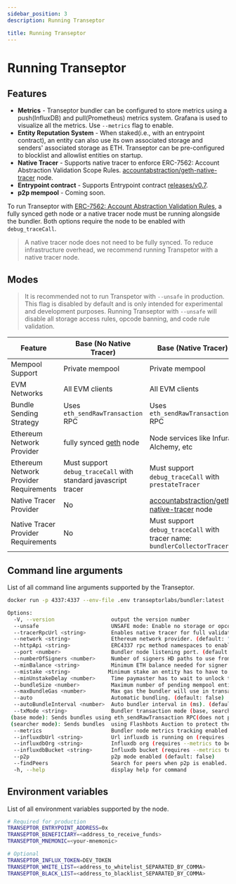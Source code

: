 ```yaml
---
sidebar_position: 3
description: Running Transeptor

title: Running Transeptor
---
```


# Running Transeptor

## Features

- **Metrics** - Transeptor bundler can be configured to store metrics using a push(InfluxDB) and pull(Prometheus) metrics system. Grafana is used to visualize all the metrics. Use `--metrics` flag to enable.
- **Entity Reputation System** - When staked(i.e., with an entrypoint contract), an entity can also use its own associated storage and senders' associated storage as ETH. Transeptor can be pre-configured to blocklist and allowlist entities on startup.
- **Native Tracer** - Supports native tracer to enforce ERC-7562: Account Abstraction Validation Scope Rules. [accountabstraction/geth-native-tracer](https://hub.docker.com/r/accountabstraction/geth-native-tracer) node.
- **Entrypoint contract** - Supports Entrypoint contract [releases/v0.7](https://github.com/eth-infinitism/account-abstraction/tree/releases/v0.7).
- **p2p mempool** - Coming soon.


To run Transeptor with [ERC-7562: Account Abstraction Validation Rules](https://eips.ethereum.org/EIPS/eip-7562), a fully synced geth node or a native tracer node must be running alongside the bundler. Both options require the node to be enabled with `debug_traceCall`.

> A native tracer node does not need to be fully synced. To reduce infrastructure overhead, we recommend running Transpetor with a native tracer node.

## Modes

> It is recommended not to run Transpetor with `--unsafe` in production. This flag is disabled by default and is only intended for experimental and development purposes. Running Transeptor with `--unsafe` will disable all storage access rules, opcode banning, and code rule validation.


| Feature                                | Base (No Native Tracer)                                        | Base (Native Tracer)                                                                                    | Searcher (No Native Tracer)                                                                                       | Searcher (Native Tracer)                                                                                          |
| -------------------------------------- | -------------------------------------------------------------- | ------------------------------------------------------------------------------------------------------- | ----------------------------------------------------------------------------------------------------------------- | ----------------------------------------------------------------------------------------------------------------- |
| Mempool Support                        | Private mempool                                                | Private mempool                                                                                         | Private mempool                                                                                                   | Private mempool                                                                                                   |
| EVM Networks                           | All EVM clients                                                | All EVM clients                                                                                         | Ethereum and Sepolia                                                                                              | Ethereum and Sepolia                                                                                              |
| Bundle Sending Strategy                | Uses `eth_sendRawTransaction` RPC                              | Uses `eth_sendRawTransaction` RPC                                                                       | Uses [Flashbots](https://docs.flashbots.net/flashbots-auction/searchers/quick-start) `eth_sendPrivateTransaction` | Uses [Flashbots](https://docs.flashbots.net/flashbots-auction/searchers/quick-start) `eth_sendPrivateTransaction` |
| Ethereum Network Provider              | fully synced [geth](https://geth.ethereum.org/docs/getting-started) node         | Node services like Infura, Alchemy, etc                                                                 | fully synced [geth](https://geth.ethereum.org/docs/getting-started) node                                                            | Node services like Infura, Alchemy, etc                                                                           |
| Ethereum Network Provider Requirements | Must support `debug_traceCall` with standard javascript tracer | Must support `debug_traceCall` with `prestateTracer`                                                      | Must support `debug_traceCall` with standard javascript tracer                                                    | Must support `debug_traceCall` with `prestateTracer`                                                                |
| Native Tracer Provider                 | No                                                            | [accountabstraction/geth-native-tracer](https://hub.docker.com/r/accountabstraction/geth-native-tracer) node | No                                                                                                                | [accountabstraction/geth-native-tracer](https://hub.docker.com/r/accountabstraction/geth-native-tracer) node           |
| Native Tracer Provider Requirements    | No                                                            | Must support `debug_traceCall` with tracer name: `bundlerCollectorTracer` | No                                                                                                               | Tracer name: `bundlerCollectorTracer` |


## Command line arguments

List of all command line arguments supported by the Transeptor.

```bash
docker run -p 4337:4337 --env-file .env transeptorlabs/bundler:latest --help
```

```bash
Options:
  -V, --version                  output the version number
  --unsafe                       UNSAFE mode: Enable no storage or opcode checks during userOp simulation. SAFE mode(default).
  --tracerRpcUrl <string>        Enables native tracer for full validation during userOp simulation with prestateTracer native tracer on the network provider. requires unsafe=false.
  --network <string>             Ethereum network provider. (default: "http://localhost:8545")
  --httpApi <string>             ERC4337 rpc method namespaces to enable. (default: "web3,eth")
  --port <number>                Bundler node listening port. (default: "4337")
  --numberOfSigners <number>     Number of signers HD paths to use from mnemonic (default: "3")
  --minBalance <string>          Minimum ETH balance needed for signer address. (default: "1")
  --mistake <string>            Minimum stake an entity has to have to pass the reputation system. (default: "1")
  --minUnstakeDelay <number>     Time paymaster has to wait to unlock the stake(seconds). (default: "0")
  --bundleSize <number>          Maximum number of pending mempool entities to start auto bundler. (default: "10")
  --maxBundleGas <number>        Max gas the bundler will use in transactions. (default: "5000000")
  --auto                         Automatic bundling. (default: false)
  --autoBundleInterval <number>  Auto bundler interval in (ms). (default: "12000")
  --txMode <string>              Bundler transaction mode (base, searcher).
 (base mode): Sends bundles using eth_sendRawTransaction RPC(does not protect against front running).
 (searcher mode): Sends bundles  using Flashbots Auction to protect the transaction against front running (only available on Mainnet) (default: "base")
  --metrics                      Bundler node metrics tracking enabled. (default: false)
  --influxdbUrl <string>         Url influxdb is running on (requires --metrics to be enabled). (default: "http://localhost:8086")
  --influxdbOrg <string>         Influxdb org (requires --metrics to be enabled). (default: "transeptor-labs")
  --influxdbBucket <string>      Influxdb bucket (requires --metrics to be enabled). (default: "transeptor_metrics")
  --p2p                          p2p mode enabled (default: false)
  --findPeers                    Search for peers when p2p is enabled. (default: false)
  -h, --help                     display help for command
```

## Environment variables

List of all environment variables supported by the node.

```bash
# Required for production
TRANSEPTOR_ENTRYPOINT_ADDRESS=0x
TRANSEPTOR_BENEFICIARY=<address_to_receive_funds>
TRANSEPTOR_MNEMONIC=<your-mnemonic>

# Optional
TRANSEPTOR_INFLUX_TOKEN=DEV_TOKEN
TRANSEPTOR_WHITE_LIST=<address_to_whitelist_SEPARATED_BY_COMMA>
TRANSEPTOR_BLACK_LIST=<address_to_blacklist_SEPARATED_BY_COMMA>
```
